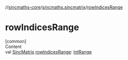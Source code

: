 //[sincmaths-core](../../index.md)/[sincmaths.sincmatrix](index.md)/[rowIndicesRange](row-indices-range.md)



# rowIndicesRange  
[common]  
Content  
val [SincMatrix](../sincmaths/-sinc-matrix/index.md).[rowIndicesRange](row-indices-range.md): [IntRange](https://kotlinlang.org/api/latest/jvm/stdlib/kotlin.ranges/-int-range/index.html)  



